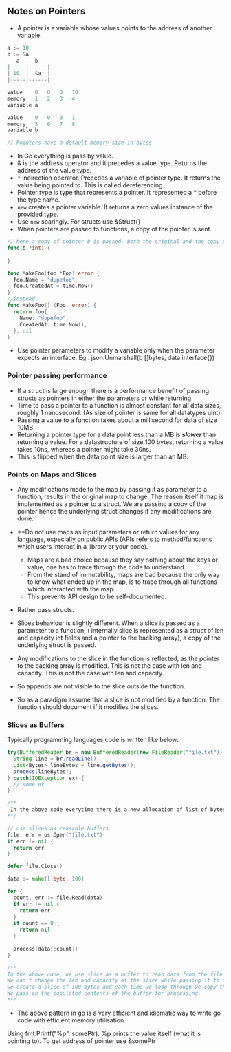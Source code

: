 ## Notes on Pointers

* A pointer is a variable whose values points to the address of another variable.

``` go
a := 10
b := &a
   a     b
|-----|------|
| 10  |  &a  |
|-----|------|

value    0   0   0   10
memory   1   2   3   4
variable a

value    0   0   0   1
memory   5   6   7   8
variable b

// Pointers have a default memory size in bytes
```

* In Go everything is pass by value.
* & is the address operator and it precedes a value type. Returns the address of the value type.
* `*` indirection operator. Precedes a variable of pointer type. It returns the value being pointed
  to. This is called dereferencing.
* Pointer type is type that represents a pointer. It represented a * before the type name.
* `new` creates a pointer variable. It returns a zero values instance of the provided type.
* Use `new` sparingly. For structs use &Struct{}
* When pointers are passed to functions, a copy of the pointer is sent.

``` go
// here a copy of pointer b is passed. Both the original and the copy point to the same value.
func(b *int) {
     
}
```

``` go
func MakeFoo(foo *Foo) error {
  foo.Name = "dupefoo"
  foo.CreatedAt = time.Now()
}
//instead
func MakeFoo() (Foo, error) {
  return foo{
    Name: "dupefoo",
    CreatedAt: time.Now(),
  }, nil
}
```

* Use pointer parameters to modify a variable only when the parameter expects an interface. Eg..
  json.Unmarshall(b []bytes, data interface{})

### Pointer passing performance

* If a struct is large enough there is a performance benefit of passing structs as pointers in
  either the parameters or while returning.
* Time to pass a pointer to a function is almost constant for all data sizes, roughly 1
  nanosecond. (As size of pointer is same for all datatypes uint)
* Passing a value to a function takes about a millisecond for data of size 10MB.
* Returning a pointer type for a data point less than a MB is ***slower*** than returning a value.
  For a datastructure of size 100 bytes, returning a value takes 10ns, whereas a pointer might take
  30ns.
* This is flipped when the data point size is larger than an MB.

### Points on Maps and Slices

* Any modifications made to the map by passing it as parameter to a function, results in the
  original map to change. The reason itself it map is implemented as a pointer to a struct. We are
  passing a copy of the pointer hence the underlying struct changes if any modifications are done.
* **Do not use maps as input parameters or return values for any language, especially on public
  APIs (APIs refers to method/functions which users interact in a library or your code).
    * Maps are a bad choice because they say nothing about the keys or value, one has to trace
      through the code to understand.
    * From the stand of immutability, maps are bad because the only way to know what ended up in the
      map, is to trace through all functions which interacted with the map.
    * This prevents API design to be self-documented.
* Rather pass structs.

* Slices behaviour is slightly different. When a slice is passed as a parameter to a function, (
  internally slice is represented as a struct of len and capacity int fields and a pointer to the
  backing array), a copy of the underlying struct is passed.
* Any modifications to the slice in the function is reflected, as the pointer to the backing array
  is modified. This is not the case with len and capacity. This is not the case with len and
  capacity.
* So appends are not visible to the slice outside the function.
* So as a paradigm assume that a slice is not modified by a function. The function should document
  if it modifies the slices.

### Slices as Buffers

Typically programming languages code is written like below:

``` java
try(BufferedReader br = new BufferedReader(new FileReader("file.txt"))) {
  String line = br.readLine();
  List<Bytes> lineBytes = line.getBytes();
  process(lineBytes);
} catch(IOException ex) {
  // some ex
}

/**
 In the above code everytime there is a new allocation of list of bytes. In a garbage collected languages, the collector takes care of removing them, but its redundant work.
**/
```

``` go
// use slices as reusable buffers
file, err = os.Open("file.txt")
if err != nil {
  return err
}

defer file.Close()

data := make([]byte, 100)

for {
  count, err := file.Read(data)
  if err != nil {
    return err
  }
  if count == 0 {
    return nil
  }
  
  process(data[:count])
}

/**
In the above code, we use slice as a buffer to read data from the file source.
We can't change the len and capacity of the slice while passing it to a function, but we can modify the contents.
we create a slice of 100 bytes and each time we loop through we copy the next block of 100 bytes into the slice.
We pass on the populated contents of the buffer for processing.
**/
```

* The above pattern in go is a very efficient and idiomatic way to write go code with efficient
  memory utilisation.

Using fmt.Printf("%p", somePtr). %p prints the value itself (what it is pointing to). To get address of pointer use &somePtr